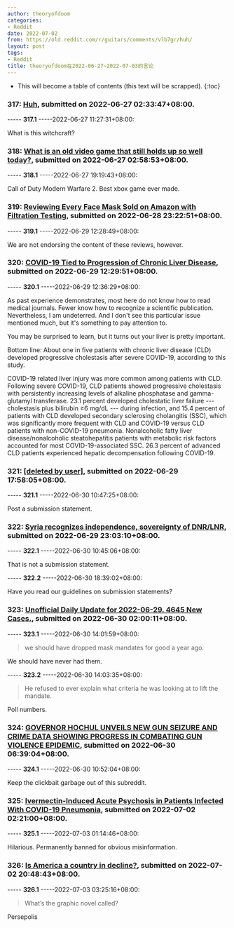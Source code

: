 ```yaml
---
author: theoryofdoom
categories:
- Reddit
date: 2022-07-02
from: https://old.reddit.com/r/guitars/comments/vlb7gr/huh/
layout: post
tags:
- Reddit
title: theoryofdoom在2022-06-27~2022-07-03的言论
---
```


* This will become a table of contents (this text will be scrapped).
{:toc}

### 317: [Huh](https://old.reddit.com/r/guitars/comments/vlb7gr/huh/), submitted on 2022-06-27 02:33:47+08:00.

----- __317.1__ -----2022-06-27 11:27:31+08:00:

What is this witchcraft?

### 318: [What is an old video game that still holds up so well today?](https://old.reddit.com/r/AskReddit/comments/vlbr03/what_is_an_old_video_game_that_still_holds_up_so/), submitted on 2022-06-27 02:58:53+08:00.

----- __318.1__ -----2022-06-27 19:19:43+08:00:

Call of Duty Modern Warfare 2. Best xbox game ever made.

### 319: [Reviewing Every Face Mask Sold on Amazon with Filtration Testing](https://old.reddit.com/r/CoronavirusIllinois/comments/vmpshm/reviewing_every_face_mask_sold_on_amazon_with/), submitted on 2022-06-28 23:22:51+08:00.

----- __319.1__ -----2022-06-29 12:28:49+08:00:

We are not endorsing the content of these reviews, however.

### 320: [COVID-19 Tied to Progression of Chronic Liver Disease](https://old.reddit.com/r/CoronavirusIllinois/comments/vn6ylg/covid19_tied_to_progression_of_chronic_liver/), submitted on 2022-06-29 12:29:51+08:00.

----- __320.1__ -----2022-06-29 12:36:29+08:00:

As past experience demonstrates, most here do not know how to read medical journals.  Fewer know how to recognize a scientific publication.  Nevertheless, I am undeterred.  And I don't see this particular issue mentioned much, but it's something to pay attention to.  

You may be surprised to learn, but it turns out your liver is pretty important.  

Bottom line: About one in five patients with chronic liver disease (CLD) developed progressive cholestasis after severe COVID-19, according to this study. 

COVID-19 related liver injury was more common among patients with CLD. Following severe COVID-19, CLD patients showed progressive cholestasis with persistently increasing levels of alkaline phosphatase and gamma-glutamyl transferase. 23.1 percent developed cholestatic liver failure --- cholestasis plus bilirubin ≥6 mg/dL --- during infection, and 15.4 percent of patients with CLD developed secondary sclerosing cholangitis (SSC), which was significantly more frequent with CLD and COVID-19 versus CLD patients with non-COVID-19 pneumonia. Nonalcoholic fatty liver disease/nonalcoholic steatohepatitis patients with metabolic risk factors accounted for most COVID-19-associated SSC. 26.3 percent of advanced CLD patients experienced hepatic decompensation following COVID-19.

### 321: [[deleted by user]](https://old.reddit.com/r/geopolitics/comments/vnc33m/deleted_by_user/), submitted on 2022-06-29 17:58:05+08:00.

----- __321.1__ -----2022-06-30 10:47:25+08:00:

Post a submission statement.

### 322: [Syria recognizes independence, sovereignty of DNR/LNR](https://old.reddit.com/r/geopolitics/comments/vnhviu/syria_recognizes_independence_sovereignty_of/), submitted on 2022-06-29 23:03:10+08:00.

----- __322.1__ -----2022-06-30 10:45:06+08:00:

That is not a submission statement.

----- __322.2__ -----2022-06-30 18:39:02+08:00:

Have you read our guidelines on submission statements?

### 323: [Unofficial Daily Update for 2022-06-29. 4645 New Cases.](https://old.reddit.com/r/CoronavirusIllinois/comments/vnlzaz/unofficial_daily_update_for_20220629_4645_new/), submitted on 2022-06-30 02:00:11+08:00.

----- __323.1__ -----2022-06-30 14:01:59+08:00:

> we should have dropped mask mandates for good a year ago.

We should have never had them.

----- __323.2__ -----2022-06-30 14:03:35+08:00:

> He refused to ever explain what criteria he was looking at to lift the mandate. 

Poll numbers.

### 324: [GOVERNOR HOCHUL UNVEILS NEW GUN SEIZURE AND CRIME DATA SHOWING PROGRESS IN COMBATING GUN VIOLENCE EPIDEMIC](https://old.reddit.com/r/crime/comments/vnset9/governor_hochul_unveils_new_gun_seizure_and_crime/), submitted on 2022-06-30 06:39:04+08:00.

----- __324.1__ -----2022-06-30 10:52:04+08:00:

Keep the clickbait garbage out of this subreddit.

### 325: [Ivermectin-Induced Acute Psychosis in Patients Infected With COVID-19 Pneumonia](https://old.reddit.com/r/CoronavirusIllinois/comments/vp7dad/ivermectininduced_acute_psychosis_in_patients/), submitted on 2022-07-02 02:21:00+08:00.

----- __325.1__ -----2022-07-03 01:14:46+08:00:

Hilarious.  Permanently banned for obvious misinformation.

### 326: [Is America a country in decline?](https://old.reddit.com/r/askgaybros/comments/vpr3a9/is_america_a_country_in_decline/), submitted on 2022-07-02 20:48:43+08:00.

----- __326.1__ -----2022-07-03 03:25:16+08:00:

> What’s the graphic novel called? 

Persepolis

